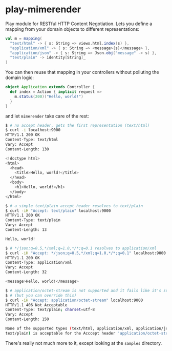play-mimerender
===============

Play module for RESTful HTTP Content Negotiation. Lets you define a mapping from
your domain objects to different representations:

```scala
val m = mapping(
  "text/html" -> { s: String => views.html.index(s) },
  "application/xml" -> { s: String => <message>{s}</message> },
  "application/json" -> { s: String => Json.obj("message" -> s) },
  "text/plain" -> identity[String]_
)
```

You can then reuse that mapping in your controllers without polluting the domain
logic:

```scala
object Application extends Controller {
  def index = Action { implicit request =>
    m.status(200)("Hello, world!")
  }
}
```

and let `mimerender` take care of the rest:

```sh
$ # no accept header, gets the first representation (text/html)
$ curl -i localhost:9000
HTTP/1.1 200 OK
Content-Type: text/html
Vary: Accept
Content-Length: 130

<!doctype html>
<html>
  <head>
    <title>Hello, world!</title>
  </head>
  <body>
    <h1>Hello, world!</h1>
  </body>
</html>

$ # a simple text/plain accept header resolves to text/plain
$ curl -iH "Accept: text/plain" localhost:9000
HTTP/1.1 200 OK
Content-Type: text/plain
Vary: Accept
Content-Length: 13

Hello, world!

$ # */json;q=0.5,*/xml;q=1.0,*/*;q=0.1 resolves to application/xml
$ curl -iH "Accept: */json;q=0.5,*/xml;q=1.0,*/*;q=0.1" localhost:9000
HTTP/1.1 200 OK
Content-Type: application/xml
Vary: Accept
Content-Length: 32

<message>Hello, world!</message>

$ # application/octet-stream is not supported and it fails like it's supposed to
$ # (but you can override this)
$ curl -iH "Accept: application/octet-stream" localhost:9000
HTTP/1.1 406 Not Acceptable
Content-Type: text/plain; charset=utf-8
Vary: Accept
Content-Length: 150

None of the supported types (text/html, application/xml, application/json,
text/plain) is acceptable for the Acccept header 'application/octet-stream'
```

There's really not much more to it, except looking at the `samples` directory.
